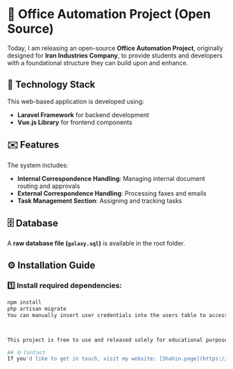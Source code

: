 # 🌟 Office Automation Project (Open Source)

Today, I am releasing an open-source **Office Automation Project**, originally designed for **Iran Industries Company**, to provide students and developers with a foundational structure they can build upon and enhance.

## 🚀 Technology Stack
This web-based application is developed using:
- **Laravel Framework** for backend development
- **Vue.js Library** for frontend components

## ✉️ Features
The system includes:
- **Internal Correspondence Handling**: Managing internal document routing and approvals  
- **External Correspondence Handling**: Processing faxes and emails  
- **Task Management Section**: Assigning and tracking tasks  

## 🗄️ Database
A **raw database file (`galaxy.sql`)** is available in the root folder.

## ⚙️ Installation Guide
### 1️⃣ Install required dependencies:
```bash
npm install
php artisan migrate
You can manually insert user credentials into the users table to access the admin panel.



This project is free to use and released solely for educational purposes.

## 🌐 Contact  
If you'd like to get in touch, visit my website: [Shahin.page](https://shahin.page)
